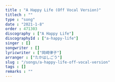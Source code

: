 ```yaml
---
title : "A Happy Life (Off Vocal Version)"
titlech : ""
type : "song"
date : "2021-1-8"
order : 471303
discography : ["A Happy Life"]
discographyId : ["a-happy-life"]
singer : []
songwriter : []
lyricwriter : ["岡崎律子"]
arranger : ["たかはしごう"]
slug : "/songs/a-happy-life-off-vocal-version"
tags : []
remarks : ""
---
```


